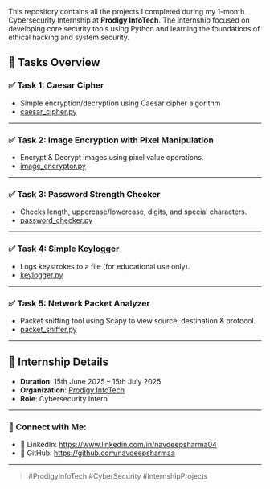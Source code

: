 This repository contains all the projects I completed during my 1-month Cybersecurity Internship at **Prodigy InfoTech**. The internship focused on developing core security tools using Python and learning the foundations of ethical hacking and system security.

## 📁 Tasks Overview

### ✅ Task 1: Caesar Cipher
- Simple encryption/decryption using Caesar cipher algorithm
- [caesar_cipher.py](Task-01/caesar_cipher.py)

---

### ✅ Task 2: Image Encryption with Pixel Manipulation
- Encrypt & Decrypt images using pixel value operations.
- [image_encryptor.py](Task-02/image_encryptor.py)

---

### ✅ Task 3: Password Strength Checker
- Checks length, uppercase/lowercase, digits, and special characters.
- [password_checker.py](Task-03/password_checker.py)

---

### ✅ Task 4: Simple Keylogger
- Logs keystrokes to a file (for educational use only).
- [keylogger.py](Task-04/keylogger.py)

---

### ✅ Task 5: Network Packet Analyzer
- Packet sniffing tool using Scapy to view source, destination & protocol.
- [packet_sniffer.py](Task-05/packet_sniffer.py)

---

## 📌 Internship Details

- **Duration**: 15th June 2025 – 15th July 2025  
- **Organization**: [Prodigy InfoTech](https://prodigyinfotech.dev/)
- **Role**: Cybersecurity Intern

---

### 🔗 Connect with Me:

- 🔹 LinkedIn: https://www.linkedin.com/in/navdeepsharma04
- 🔹 GitHub: https://github.com/navdeepsharmaa

---

> #ProdigyInfoTech #CyberSecurity #InternshipProjects
